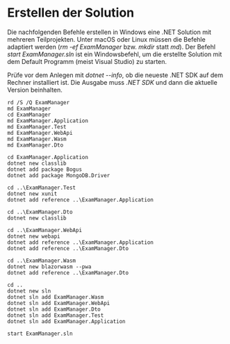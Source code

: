 # Erstellen der Solution

Die nachfolgenden Befehle erstellen in Windows eine .NET Solution mit mehreren Teilprojekten.
Unter macOS oder Linux müssen die Befehle adaptiert werden (*rm -ef ExamManager*
bzw. *mkdir* statt *md*). Der Befehl *start ExamManager.sln* ist ein Windowsbefehl, um die
erstellte Solution mit dem Default Programm (meist Visual Studio) zu starten.

Prüfe vor dem Anlegen mit *dotnet --info*, ob die neueste .NET SDK auf dem Rechner installiert
ist. Die Ausgabe muss *.NET SDK* und dann die aktuelle Version beinhalten.

```text
rd /S /Q ExamManager
md ExamManager
cd ExamManager
md ExamManager.Application
md ExamManager.Test
md ExamManager.WebApi
md ExamManager.Wasm
md ExamManager.Dto

cd ExamManager.Application
dotnet new classlib
dotnet add package Bogus
dotnet add package MongoDB.Driver

cd ..\ExamManager.Test
dotnet new xunit
dotnet add reference ..\ExamManager.Application

cd ..\ExamManager.Dto
dotnet new classlib

cd ..\ExamManager.WebApi
dotnet new webapi
dotnet add reference ..\ExamManager.Application
dotnet add reference ..\ExamManager.Dto

cd ..\ExamManager.Wasm
dotnet new blazorwasm --pwa
dotnet add reference ..\ExamManager.Dto

cd ..
dotnet new sln
dotnet sln add ExamManager.Wasm
dotnet sln add ExamManager.WebApi
dotnet sln add ExamManager.Dto
dotnet sln add ExamManager.Test
dotnet sln add ExamManager.Application

start ExamManager.sln
```
